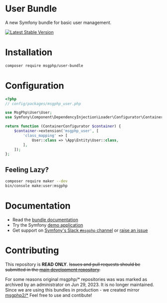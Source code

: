 # User Bundle

A new Symfony bundle for basic user management.

[![Latest Stable Version][packagist:img]][packagist]

# Installation

```bash
composer require msgphp/user-bundle
```

# Configuration

```php
<?php
// config/packages/msgphp_user.php

use MsgPhp\User\User;
use Symfony\Component\DependencyInjection\Loader\Configurator\ContainerConfigurator;

return function (ContainerConfigurator $container) {
    $container->extension('msgphp_user', [
        'class_mapping' => [
            User::class => \App\Entity\User::class,
        ],
    ]);
};
```

## Feeling Lazy?

```bash
composer require maker --dev
bin/console make:user:msgphp
```

# Documentation

- Read the [bundle documentation](https://msgphp.github.io/docs/cookbook/user-bundle/installation/)
- Try the Symfony [demo application](https://github.com/msgphp/symfony-demo-app)
- Get support on [Symfony's Slack `#msgphp` channel](https://symfony.com/slack-invite) or [raise an issue](https://github.com/msgphp/msgphp/issues/new)

# Contributing

This repository is **READ ONLY**. ~~Issues and pull requests should be submitted in the
[main development repository](https://github.com/msgphp/msgphp).~~

For some reasons original msgphp/* repositories was was marked as archived by an administrator on Jun 29, 2023. It is no longer maintained.
Since we are using this bundles in production - we created mirror [msgphp2/*](https://github.com/msgphp2) 
Feel free to use and contibute!

[packagist]: https://packagist.org/packages/msgphp/user-bundle
[packagist:img]: https://img.shields.io/packagist/v/msgphp/user-bundle.svg?style=flat-square
